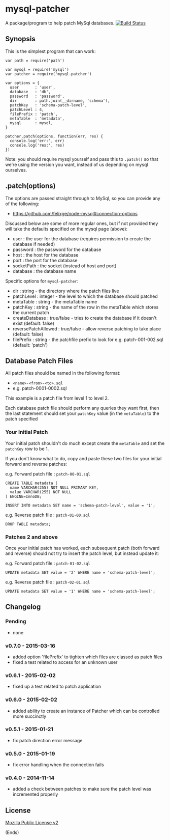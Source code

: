 # mysql-patcher #

A package/program to help patch MySql databases. [![Build Status](https://api.travis-ci.org/mozilla/mysql-patcher.svg)](https://travis-ci.org/chilts/mysql-patcher)

## Synopsis ##

This is the simplest program that can work:

```
var path = require('path')

var mysql = require('mysql')
var patcher = require('mysql-patcher')

var options = {
  user       : 'user',
  database   : 'db',
  password   : 'password',
  dir        : path.join(__dirname, 'schema'),
  patchKey   : 'schema-patch-level',
  patchLevel : 4,
  filePrefix : 'patch',
  metaTable  : 'metadata',
  mysql      : mysql,
}

patcher.patch(options, function(err, res) {
  console.log('err:', err)
  console.log('res:', res)
})
```

Note: you should require mysql yourself and pass this to `.patch()` so that we're using the version you
want, instead of us depending on mysql ourselves.

## .patch(options) ##

The options are passed straight through to MySql, so you can provide any of the following:

* https://github.com/felixge/node-mysql#connection-options

Discussed below are some of more regular ones, but if not provided they will take the defaults specified
on the mysql page (above):

* user                : the user for the database (requires permission to create the database if needed)
* password            : the password for the database
* host                : the host for the database
* port                : the port for the database
* socketPath          : the socket (instead of host and port)
* database            : the database name

Specific options for `mysql-patcher`:

* dir                 : string - the directory where the patch files live
* patchLevel          : integer - the level to which the database should patched
* metaTable           : string - the metaTable name
* patchKey            : string - the name of the row in the metaTable which stores the current patch
* createDatabase      : true/false - tries to create the database if it doesn't exist (default: false)
* reversePatchAllowed : true/false - allow reverse patching to take place (default: false)
* filePrefix          : string - the patchfile prefix to look for e.g. patch-001-002.sql (default: 'patch')

## Database Patch Files ##

All patch files should be named in the following format:

* `<name>-<from>-<to>.sql`
* e.g. patch-0001-0002.sql

This example is a patch file from level 1 to level 2.

Each database patch file should perform any queries they want first, then the last statement should
set your `patchKey` value (in the `metaTable`) to the patch specified

### Your Initial Patch ###

Your initial patch shouldn't do much except create the `metaTable` and set the `patchKey` row to be 1.

If you don't know what to do, copy and paste these two files for your initial forward and reverse patches:

e.g. Forward patch file : `patch-00-01.sql`

```
CREATE TABLE metadata (
  name VARCHAR(255) NOT NULL PRIMARY KEY,
  value VARCHAR(255) NOT NULL
) ENGINE=InnoDB;

INSERT INTO metadata SET name = 'schema-patch-level', value = '1';
```

e.g. Reverse patch file : `patch-01-00.sql`

```
DROP TABLE metadata;
```

### Patches 2 and above ###

Once your initial patch has worked, each subsequent patch (both forward and reverse) should not try to insert the
patch level, but instead update it:

e.g. Forward patch file : `patch-01-02.sql`

```
UPDATE metadata SET value = '2' WHERE name = 'schema-patch-level';
```

e.g. Reverse patch file : `patch-02-01.sql`

```
UPDATE metadata SET value = '1' WHERE name = 'schema-patch-level';
```

## Changelog ##

### Pending ###

* none

### v0.7.0 - 2015-03-16 ###

* added option 'filePrefix' to tighten which files are classed as patch files
* fixed a test related to access for an unknown user

### v0.6.1 - 2015-02-02 ###

* fixed up a test related to patch application

### v0.6.0 - 2015-02-02 ###

* added ability to create an instance of Patcher which can be controlled more succinctly

### v0.5.1 - 2015-01-21 ###

* fix patch direction error message

### v0.5.0 - 2015-01-19 ###

* fix error handling when the connection fails

### v0.4.0 - 2014-11-14 ###

* added a check between patches to make sure the patch level was incremented properly

## License ##

[Mozilla Public License v2](https://www.mozilla.org/MPL/2.0/)

(Ends)
